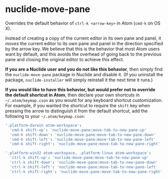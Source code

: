 # nuclide-move-pane

Overrides the default behavior of `ctrl-k <arrow-key>` in Atom (`cmd-k` on OS X).

Instead of creating a copy of the current editor in its own pane and panel,
it *moves* the current editor to its own pane and panel in the direction specified by the arrow key.
We believe that this is the behavior that most Atom users want by default,
and this avoids the overhead of going back to the previous pane and
closing the original editor to achieve this effect.

**If you are a Nuclide user and you do not like this behavior**, then
simply find the `nuclide-move-pane` package in Nuclide and disable it.
(If you uninstall the package, `nuclide-installer` will simply reinstall
it the next time it runs.)

**If you would like to have this behavior, but would prefer not to override the default shortcut in
Atom**, then declare your own shortcuts in `~/.atom/keymap.cson` as you would for any keyboard
shortcut customization. For example, if you wanted the shortcut to require the `shift` key when
pressing the arrow to distinguish it from the default shortcut, add the following to your
`~/.atom/keymap.cson`:

```coffee
'.platform-darwin atom-workspace':
  'cmd-k shift-up': 'nuclide-move-pane:move-tab-to-new-pane-up'
  'cmd-k shift-down': 'nuclide-move-pane:move-tab-to-new-pane-down'
  'cmd-k shift-left': 'nuclide-move-pane:move-tab-to-new-pane-left'
  'cmd-k shift-right': 'nuclide-move-pane:move-tab-to-new-pane-right'

'.platform-win32 atom-workspace, .platform-linux atom-workspace':
  'ctrl-k shift-up': 'nuclide-move-pane:move-tab-to-new-pane-up'
  'ctrl-k shift-down': 'nuclide-move-pane:move-tab-to-new-pane-down'
  'ctrl-k shift-left': 'nuclide-move-pane:move-tab-to-new-pane-left'
  'ctrl-k shift-right': 'nuclide-move-pane:move-tab-to-new-pane-right'
```
